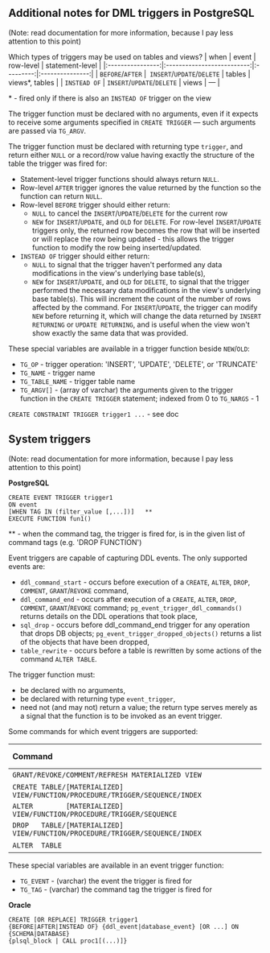Additional notes for DML triggers in PostgreSQL
-----------------------------------------------
(Note: read documentation for more information, because I pay less attention to this point)

Which types of triggers may be used on tables and views?
| when             | event                      | row-level | statement-level |
|:----------------:|:--------------------------:|:---------:|:---------------:|
| `BEFORE`/`AFTER` |` INSERT`/`UPDATE`/`DELETE` | tables    | views*, tables  |
| `INSTEAD OF`     | `INSERT`/`UPDATE`/`DELETE` | views     | —               |

\* - fired only if there is also an `INSTEAD OF` trigger on the view

The trigger function must be declared with no arguments, even if it expects to receive some arguments specified in `CREATE TRIGGER` — such arguments are passed via `TG_ARGV`.

The trigger function must be declared with returning type `trigger`, and return either `NULL` or a record/row value having exactly the structure of the table the trigger was fired for:
 * Statement-level trigger functions should always return `NULL`.
 * Row-level `AFTER` trigger ignores the value returned by the function so the function can return `NULL`.
 * Row-level `BEFORE` trigger should either return:
    - `NULL` to cancel the `INSERT`/`UPDATE`/`DELETE` for the current row
    - `NEW` for `INSERT`/`UPDATE`, and `OLD` for `DELETE`. For row-level `INSERT`/`UPDATE` triggers only, the returned row becomes the row that will be inserted or will replace the row being updated - this allows the trigger function to modify the row being inserted/updated.
 * `INSTEAD OF` trigger should either return:
    - `NULL` to signal that the trigger haven't performed any data modifications in the view's underlying base table(s),
    - `NEW` for `INSERT`/`UPDATE`, and `OLD` for `DELETE`, to signal that the trigger performed the necessary data modifications in the view's underlying base table(s). This will increment the count of the number of rows affected by the command. For `INSERT`/`UPDATE`, the trigger can modify `NEW` before returning it, which will change the data returned by `INSERT RETURNING` or `UPDATE RETURNING`, and is useful when the view won't show exactly the same data that was provided.

These special variables are available in a trigger function beside `NEW`/`OLD`:
 - `TG_OP` - trigger operation: 'INSERT', 'UPDATE', 'DELETE', or 'TRUNCATE'
 - `TG_NAME` - trigger name
 - `TG_TABLE_NAME` - trigger table name
 - `TG_ARGV[]` - (array of varchar) the arguments given to the trigger function in the `CREATE TRIGGER` statement; indexed from 0 to `TG_NARGS` - 1

`CREATE CONSTRAINT TRIGGER trigger1 ...` - see doc

System triggers
---------------
(Note: read documentation for more information, because I pay less attention to this point)

**PostgreSQL**
```
CREATE EVENT TRIGGER trigger1
ON event
[WHEN TAG IN (filter_value [,...])]   **
EXECUTE FUNCTION fun1()
```
** - when the command tag, the trigger is fired for, is in the given list of command tags (e.g. 'DROP FUNCTION')

Event triggers are capable of capturing DDL events. The only supported events are:
 - `ddl_command_start` - occurs before execution of a `CREATE`, `ALTER`, `DROP`, `COMMENT`, `GRANT`/`REVOKE` command,
 - `ddl_command_end` - occurs after execution of a `CREATE`, `ALTER`, `DROP`, `COMMENT`, `GRANT`/`REVOKE` command; `pg_event_trigger_ddl_commands()` returns details on the DDL operations that took place,
 - `sql_drop` - occurs before ddl_command_end trigger for any operation that drops DB objects; `pg_event_trigger_dropped_objects()` returns a list of the objects that have been dropped,
 - `table_rewrite` - occurs before a table is rewritten by some actions of the command `ALTER TABLE`.

The trigger function must:
 - be declared with no arguments,
 - be declared with returning type `event_trigger`,
 - need not (and may not) return a value; the return type serves merely as a signal that the function is to be invoked as an event trigger.

Some commands for which event triggers are supported:

| Command&nbsp;&nbsp;&nbsp;&nbsp;&nbsp;&nbsp;&nbsp;&nbsp;&nbsp;&nbsp;&nbsp;&nbsp;&nbsp;&nbsp;&nbsp;&nbsp;&nbsp;&nbsp;&nbsp;&nbsp;&nbsp;&nbsp;&nbsp;&nbsp;&nbsp;&nbsp;&nbsp;&nbsp;&nbsp;&nbsp;&nbsp;&nbsp;&nbsp;&nbsp;&nbsp;&nbsp;&nbsp;&nbsp;&nbsp;&nbsp;&nbsp;&nbsp;&nbsp;&nbsp;&nbsp;&nbsp;&nbsp;&nbsp;&nbsp;&nbsp;&nbsp;&nbsp;&nbsp;&nbsp;&nbsp;&nbsp;&nbsp;&nbsp;&nbsp;&nbsp;&nbsp;&nbsp;&nbsp;&nbsp;&nbsp;&nbsp;&nbsp;&nbsp;&nbsp;&nbsp;&nbsp;&nbsp;&nbsp;&nbsp;&nbsp;&nbsp;&nbsp;&nbsp;&nbsp;&nbsp;&nbsp;&nbsp;&nbsp;&nbsp;&nbsp;&nbsp;&nbsp;&nbsp;&nbsp;&nbsp;&nbsp;&nbsp;&nbsp;&nbsp;&nbsp;&nbsp;&nbsp;&nbsp;&nbsp;&nbsp;&nbsp;&nbsp;&nbsp;&nbsp;&nbsp;&nbsp;&nbsp;&nbsp;&nbsp;&nbsp;&nbsp;&nbsp; | ddl_command_start, ddl_command_end | sql_drop | table_rewrite |
| --------------------------------------------------------------------------------------------------------------------------|:-:|:-:|:-:|
| <code>GRANT/REVOKE/COMMENT/REFRESH MATERIALIZED VIEW                                                              </code> | + | - | - |
| <code>CREATE TABLE/[MATERIALIZED] VIEW/FUNCTION/PROCEDURE/TRIGGER/SEQUENCE/INDEX                                  </code> | + | - | - |
| <code>ALTER&nbsp;&nbsp;&nbsp;&nbsp;&nbsp;&nbsp;&nbsp;&nbsp;[MATERIALIZED] VIEW/FUNCTION/PROCEDURE/TRIGGER/SEQUENCE</code> | + | - | - |
| <code>DROP&nbsp;&nbsp;&nbsp;TABLE/[MATERIALIZED] VIEW/FUNCTION/PROCEDURE/TRIGGER/SEQUENCE/INDEX                   </code> | + | + | - |
| <code>ALTER&nbsp;&nbsp;TABLE                                                                                      </code> | + | + | + |

These special variables are available in an event trigger function:
 - `TG_EVENT` - (varchar) the event the trigger is fired for
 - `TG_TAG` - (varchar) the command tag the trigger is fired for

**Oracle**
```
CREATE [OR REPLACE] TRIGGER trigger1
{BEFORE|AFTER|INSTEAD OF} {ddl_event|database_event} [OR ...] ON {SCHEMA|DATABASE}
{plsql_block | CALL proc1[(...)]}
```
